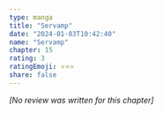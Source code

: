 ```yaml
---
type: manga
title: "Servamp"
date: "2024-01-03T10:42:40"
name: "Servamp"
chapter: 15
rating: 3
ratingEmoji: ⭐️⭐️⭐️
share: false
---
```


_[No review was written for this chapter]_
